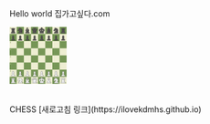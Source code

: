 <html>

<body>
  Hello world
집가고싶다.com

  <p>
    <img src="Image/체스.png"{width="100" height="100"}>
  </p>

  <p>
    <br>
    CHESS
    [새로고침 링크](https://ilovekdmhs.github.io)
  </p>
</body>

</html>
